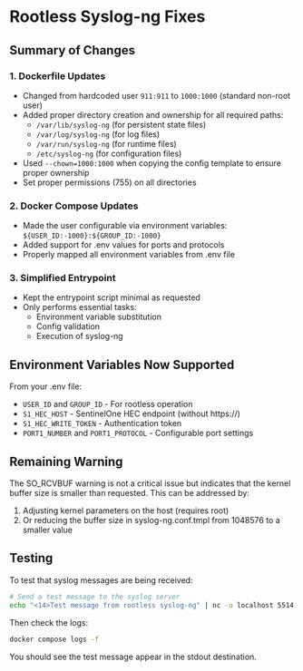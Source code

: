 # Rootless Syslog-ng Fixes

## Summary of Changes

### 1. **Dockerfile Updates**
- Changed from hardcoded user `911:911` to `1000:1000` (standard non-root user)
- Added proper directory creation and ownership for all required paths:
  - `/var/lib/syslog-ng` (for persistent state files)
  - `/var/log/syslog-ng` (for log files)
  - `/var/run/syslog-ng` (for runtime files)
  - `/etc/syslog-ng` (for configuration files)
- Used `--chown=1000:1000` when copying the config template to ensure proper ownership
- Set proper permissions (755) on all directories

### 2. **Docker Compose Updates**
- Made the user configurable via environment variables: `${USER_ID:-1000}:${GROUP_ID:-1000}`
- Added support for .env values for ports and protocols
- Properly mapped all environment variables from .env file

### 3. **Simplified Entrypoint**
- Kept the entrypoint script minimal as requested
- Only performs essential tasks:
  - Environment variable substitution
  - Config validation
  - Execution of syslog-ng

## Environment Variables Now Supported

From your .env file:
- `USER_ID` and `GROUP_ID` - For rootless operation
- `S1_HEC_HOST` - SentinelOne HEC endpoint (without https://)
- `S1_HEC_WRITE_TOKEN` - Authentication token
- `PORT1_NUMBER` and `PORT1_PROTOCOL` - Configurable port settings

## Remaining Warning

The SO_RCVBUF warning is not a critical issue but indicates that the kernel buffer size is smaller than requested. This can be addressed by:
1. Adjusting kernel parameters on the host (requires root)
2. Or reducing the buffer size in syslog-ng.conf.tmpl from 1048576 to a smaller value

## Testing

To test that syslog messages are being received:
```bash
# Send a test message to the syslog server
echo "<14>Test message from rootless syslog-ng" | nc -u localhost 5514
```

Then check the logs:
```bash
docker compose logs -f
```

You should see the test message appear in the stdout destination.

